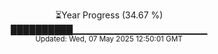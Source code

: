 <p align="center">
⏳Year Progress (34.67 %) <br>
██████████▁▁▁▁▁▁▁▁▁▁▁▁▁▁▁▁▁▁▁▁ <br>
<sub>Updated: Wed, 07 May 2025 12:50:01 GMT</sub>
</p>

